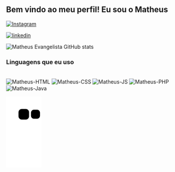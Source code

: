 ## Bem vindo ao meu perfil! Eu sou o Matheus

[![Instagram](https://img.shields.io/badge/Instagram-E4405F?style=for-the-badge&logo=instagram&logoColor=white)](https://www.instagram.com/evangemats_/)

[![linkedin](https://img.shields.io/badge/LinkedIn-0077B5?style=for-the-badge&logo=linkedin&logoColor=white)](https://www.linkedin.com/in/matheus-evangelista-rodrigues-ab969a204/)

![Matheus Evangelista GitHub stats](https://github-readme-stats.vercel.app/api?username=MatheusDev007&show_icons=true&theme=radical)


### Linguagens que eu uso

<div style='display: inline-block'><br>
    <img align='center' alt='Matheus-HTML' height= '30' width='40' src="https://cdn.jsdelivr.net/gh/devicons/devicon/icons/html5/html5-plain.svg" />
    <img align='center' alt='Matheus-CSS' height= '30' width='40' src="https://cdn.jsdelivr.net/gh/devicons/devicon/icons/css3/css3-plain.svg" />
    <img align='center' alt='Matheus-JS' height= '30' width='40' src="https://cdn.jsdelivr.net/gh/devicons/devicon/icons/javascript/javascript-plain.svg" />
    <img align='center' alt='Matheus-PHP' height= '30' width='40'src="https://cdn.jsdelivr.net/gh/devicons/devicon/icons/php/php-plain.svg" />
    <img align='center' alt='Matheus-Java' height= '30' width='40'src="https://cdn.jsdelivr.net/gh/devicons/devicon/icons/java/java-plain.svg" />

    
</div>

![Snake animation](https://github.com/MatheusDev007/MatheusDev007/blob/output/github-contribution-grid-snake.svg)
